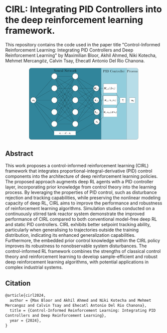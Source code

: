 # CIRL: Integrating PID Controllers into the deep reinforcement learning framework.

This repository contains the code used in the paper title "Control-Informed Reinforcement Learning: Integrating PID Controllers and Deep Reinforcement Learning" by Maximilian Bloor, Akhil Ahmed, Niki Kotecha, Mehmet Mercangöz, Calvin Tsay, Ehecatl Antonio Del Rio Chanona.


<p align="center">
  <img src="./plots/RL-PID Diagram.png" width="70%">
</P>

## Abstract

This work proposes a control-informed reinforcement learning (CIRL) framework that integrates proportional-integral-derivative (PID) control components into the architecture of deep reinforcement learning policies. The proposed approach augments deep RL agents with a PID controller layer, incorporating prior knowledge from control theory into the learning process. By leveraging the properties of PID control, such as disturbance rejection and tracking capabilities, while preserving the nonlinear modeling capacity of deep RL, CIRL aims to improve the performance and robustness of reinforcement learning algorithms. Simulation studies conducted on a continuously stirred tank reactor system demonstrate the improved performance of CIRL compared to both conventional model-free deep RL and static PID controllers. CIRL exhibits better setpoint tracking ability, particularly when generalising to trajectories outside the training distribution, indicating its enhanced generalization capabilities. Furthermore, the embedded prior control knowledge within the CIRL policy improves its robustness to nonobservable system disturbances. The control-informed RL framework combines the strengths of classical control theory and reinforcement learning to develop sample-efficient and robust deep reinforcement learning algorithms, with potential applications in complex industrial systems.

## Citation

```
@article{cirl2024,
  author = {Max Bloor and Akhil Ahmed and Niki Kotecha and Mehmet Mercangoz and Calvin Tsay and Ehecatl Antonio Del Rio Chanona},
  title = {Control-Informed Reinforcement Learning: Integrating PID Controllers and Deep Reinforcement Learning},
  year = {2024},
}
```
